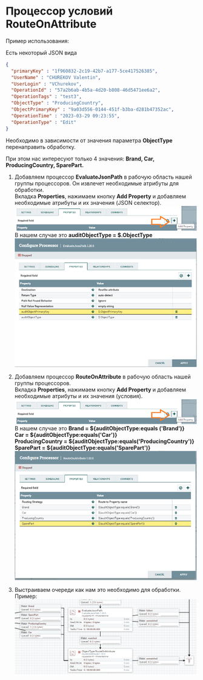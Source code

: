 # Процессор условий RouteOnAttribute
Пример использования:

Есть некоторый JSON вида
```json
{
  "primaryKey" : "1f960832-2c19-42b7-a177-5ce417526385",
  "UserName" : "CHUREKOV Valentin",
  "UserLogin" : "VChurekov",
  "OperationId" : "57a2b6ab-4b5a-4d20-b808-46d5471ee6a2",
  "OperationTags" : "test3",
  "ObjectType" : "ProducingCountry",
  "ObjectPrimaryKey" : "9a03d556-0144-451f-b3ba-d281b47352ac",
  "OperationTime" : "2023-03-29 09:23:55",
  "OperationType" : "Edit"
}
```
Необходимо в зависимости от значения параметра **ObjectType** перенаправить обработку. 

При этом нас интересуют только 4 значения: **Brand, Car, ProducingCountry, SparePart.**

1. Добавляем процессор **EvaluateJsonPath** в рабочую область нашей группы процессоров. Он извлечет необходимые атрибуты для обработки.
<br/>Вкладка **Properties**, нажимаем кнопку **Add Property** и добавляем необходимые атрибуты и их значения (JSON селектор).
<br/>![Nifi Add Prop](images/nifi_add_prop.png)
<br/>В нашем случае это **auditObjectType = $.ObjectType**
<br/>![Nifi EJP](images/nifi_ejp.png)

2. Добавляем процессор **RouteOnAttribute** в рабочую область нашей группы процессоров. 
<br/>Вкладка **Properties**, нажимаем кнопку **Add Property** и добавляем необходимые атрибуты и их значения (условия).
<br/>![Nifi Add Prop](images/nifi_add_prop.png)
<br/>В нашем случае это **Brand = \${auditObjectType:equals
('Brand')}**
<br/>**Car = \${auditObjectType:equals('Car')}**
<br/>**ProducingCountry = \${auditObjectType:equals('ProducingCountry')}**
<br/>**SparePart = \${auditObjectType:equals('SparePart')}**
<br/>![Nifi ROA](images/nifi_roa.png)

3. Выстраиваем очереди как нам это необходимо для обработки.
<br/>Пример:
<br/>![Nifi ROA Schema](images/nifi_roa_schema.png)